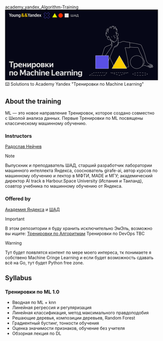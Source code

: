 academy_yandex_Algorithm-Training
![img.png](repo-banner.png)
⌨️ Solutions to Academy Yandex "Тренировки по Machine Learning"

## About the training
ML — это новое направление Тренировок, которое создано совместно с Школой анализа данных. Первые Тренировки по ML посвящены классическому машинному обучению.

### Instructors
[Радослав Нейчев](https://harbour.space/faculty/radoslav-neychev)
> [!NOTE]
> Выпускник и преподаватель ШАД, старший разработчик лаборатории машинного интеллекта Яндекса, сооснователь girafe-ai, автор курсов по машинному обучению и лектор в МФТИ, MADE и МГУ; академический директор AI track в Harbour.Space University (Испания и Таиланд), соавтор учебника по машинному обучению от Яндекса.


### Offered by
[Академия Яндекса](https://academy.yandex.ru/) и [ШАД](https://shad.yandex.ru/)

> [!IMPORTANT]
> В этом репозитории я буду хранить исключительно ЭмЭль, возможно вы ищите:
> [Тренировки по Алгоритмам](https://github.com/MisterZurg/academy_yandex_Algorithm-Training)
> Тренировки по DevOps TBC


> [!WARNING]
> Тут будет появлятся контент по мере моего интереса, тк
> понимаете я собствено Machine Cringe Learning и если будет возможность сдавать
> всё на Go, тут будет Python free zone.
 
## Syllabus
### Тренировки по ML 1.0
- Вводная по ML + knn
- Линейная регрессия и регуляризация
- Линейная классификация, метод максимального правдоподобия
- Решающие деревья, композиции деревьев, Random Forest
- Градиентный бустинг, тонкости обучения
- Оценка значимости признаков, обучение без учителя
- Обзорная лекция по DL
